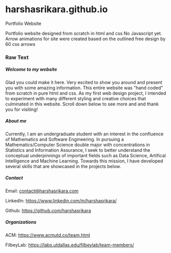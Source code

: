 # harshasrikara.github.io
Portfolio Website

Portfolio website designed from scratch in html and css
No Javascript yet. Arrow animations for site were created based on the outlined free design by 60 css arrows

### Raw Text

##### Welcome to my website
Glad you could make it here. Very excited to show you around and present you with some amazing information. This entire website was "hand coded" from scratch in pure html and css. As my first web design project, I intended to experiment with many different styling and creative choices that culminated in this website. Scroll down below to see more and and thank you for visiting!

##### About me
Currently, I am an undergraduate student with an interest in the confluence of Mathematics and Software Engineering. In pursuing a Mathematics/Computer Science double major with concentrations in Statistics and Information Assurance, I seek to better understand the conceptual underpinnings of important fields such as Data Science, Artifical Intelligence and Machine Learning. Towards this mission, I have developed several skills that are showcased in the projects below.

##### Contact
Email: contact@harshasrikara.com

LinkedIn: https://www.linkedin.com/in/harshasrikara/

Github: https://github.com/harshasrikara

##### Organizations

ACM: https://www.acmutd.co/team.html

FilbeyLab: https://labs.utdallas.edu/filbeylab/team-members/
